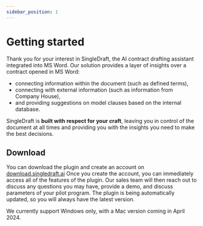 ```yaml
---
sidebar_position: 1
---
```

# Getting started

Thank you for your interest in SingleDraft, the AI contract drafting assistant
integrated into MS Word. Our solution provides a layer of insights over a contract
opened in MS Word:

- connecting information within the document (such as defined terms),
- connecting with external information (such as information from Company House),
- and providing suggestions on model clauses based on the internal database.

SingleDraft is **built with respect for your craft**, leaving you in control of the
document at all times and providing you with the insights you need to make the best
decisions.

## Download

You can download the plugin and create an account on
[download.singledraft.ai](http://download.singledraft.ai/) Once you create the account,
you can immediately access all of the features of the plugin. Our sales team will then
reach out to discuss any questions you may have, provide a demo, and discuss parameters
of your pilot program. The plugin is being automatically updated, so you will always
have the latest version.

We currently support Windows only, with a Mac version coming in April 2024.
